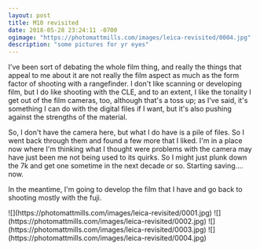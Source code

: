```yaml
---
layout: post
title: M10 revisited
date: 2018-05-28 23:24:11 -0700
ogimage: "https://photomattmills.com/images/leica-revisited/0004.jpg"
description: "some pictures for yr eyes"
---
```


I've been sort of debating the whole film thing, and really the things that appeal to me about it are not really the film aspect as much as the form factor of shooting with a rangefinder. I don't like scanning or developing film, but I do like shooting with the CLE, and to an extent, I like the tonality I get out of the film cameras, too, although that's a toss up; as I've said, it's something I can do with the digital files if I want, but it's also pushing against the strengths of the material. 

So, I don't have the camera here, but what I do have is a pile of files. So I went back through them and found a few more that I liked. I'm in a place now where I'm thinking what I thought were problems with the camera may have just been me not being used to its quirks. So I might just plunk down the 7k and get one sometime in the next decade or so. Starting saving.... now. 

In the meantime, I'm going to develop the film that I have and go back to shooting mostly with the fuji.

<span style="display:block;" class="center">
  ![](https://photomattmills.com/images/leica-revisited/0001.jpg)
<span class="caption"></span>
![](https://photomattmills.com/images/leica-revisited/0002.jpg)
<span class="caption"></span>
![](https://photomattmills.com/images/leica-revisited/0003.jpg)
<span class="caption"></span>
![](https://photomattmills.com/images/leica-revisited/0004.jpg)
<span class="caption"></span>
</span>
